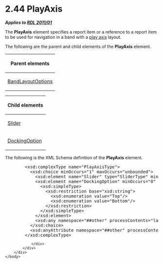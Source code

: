 <html dir="LTR" xmlns:mshelp="http://msdn.microsoft.com/mshelp" xmlns:ddue="http://ddue.schemas.microsoft.com/authoring/2003/5" xmlns:xlink="http://www.w3.org/1999/xlink" xmlns:tool="http://www.microsoft.com/tooltip">
    <head>
        <meta http-equiv="Content-Type" content="text/html; CHARSET=utf-8"></meta>
        <meta name="save" content="history"></meta>
        <title>2.44 PlayAxis</title>
        <xml>
            <mshelp:toctitle title="2.44 PlayAxis"></mshelp:toctitle>
            <mshelp:rltitle title="[MS-RDL]: PlayAxis"></mshelp:rltitle>
            <mshelp:keyword index="A" term="acda9c21-394e-4fea-91ec-24e988e9d4f7"></mshelp:keyword>
            <mshelp:attr name="DCSext.ContentType" value="open specification"></mshelp:attr>
            <mshelp:attr name="AssetID" value="acda9c21-394e-4fea-91ec-24e988e9d4f7"></mshelp:attr>
            <mshelp:attr name="TopicType" value="kbRef"></mshelp:attr>
            <mshelp:attr name="DCSext.Title" value="[MS-RDL]: PlayAxis" />
        </xml>
    </head>
    <body>
        <div id="header">
            <h1 class="heading">2.44 PlayAxis</h1>
        </div>
        <div id="mainSection">
            <div id="mainBody">
                <div id="allHistory" class="saveHistory"></div>
                <div id="sectionSection0" class="section" name="collapseableSection">
                    

<p><b><i>Applies to </i></b><a href="bf2bab1a-b608-4bcc-b718-1cc1baa9579c.md"><b><i>RDL 2011/01</i></b></a></p>

<p>The <b>PlayAxis</b> element specifies a report item or a
reference to a report item to be used for navigation in a band with a <a href="b2482b3f-74ab-4ca8-a9e5-c07955011743.md#gt_842dd55d-c911-4e31-acb2-deee862b6633">play axis</a> layout.</p>

<p>The following are the parent and child elements of the <b>PlayAxis</b>
element.</p>

<table>
 <thead>
  <tr>
   <th>
   <p>Parent elements</p>
   </th>
  </tr>
 </thead>
 <tr>
  <td>
  <p><a href="10738c86-0779-4107-997f-924a8a27c8f2.md">BandLayoutOptions</a></p>
  </td>
 </tr>
</table>

<p> </p>

<table>
 <thead>
  <tr>
   <th>
   <p>Child elements</p>
   </th>
  </tr>
 </thead>
 <tr>
  <td>
  <p><a href="7c3db99f-f7fb-4af7-b0a6-0a19fedb41cb.md">Slider</a></p>
  </td>
 </tr>
 <tr>
  <td>
  <p><a href="8890f471-5a6a-4122-bbd7-77944147bcf0.md">DockingOption</a></p>
  </td>
 </tr>
</table>

<p>The following is the XML Schema definition of the <b>PlayAxis</b>
element.</p>

<dl>
<dd>
<div><pre>   &lt;xsd:complexType name=&quot;PlayAxisType&quot;&gt;
     &lt;xsd:choice minOccurs=&quot;1&quot; maxOccurs=&quot;unbounded&quot;&gt;
       &lt;xsd:element name=&quot;Slider&quot; type=&quot;SliderType&quot; minOccurs=&quot;0&quot;  maxOccurs=&quot;1&quot;/&gt;
       &lt;xsd:element name=&quot;DockingOption&quot; minOccurs=&quot;0&quot; maxOccurs=&quot;1&quot;&gt;
         &lt;xsd:simpleType&gt;
           &lt;xsd:restriction base=&quot;xsd:string&quot;&gt;
             &lt;xsd:enumeration value=&quot;Top&quot;/&gt;
             &lt;xsd:enumeration value=&quot;Bottom&quot;/&gt;
           &lt;/xsd:restriction&gt;
         &lt;/xsd:simpleType&gt;
       &lt;/xsd:element&gt;
       &lt;xsd:any namespace=&quot;##other&quot; processContents=&quot;lax&quot; /&gt;
     &lt;/xsd:choice&gt;
     &lt;xsd:anyAttribute namespace=&quot;##other&quot; processContents=&quot;lax&quot; /&gt;
   &lt;/xsd:complexType&gt;
</pre></div>
</dd></dl>


                </div>
            </div>
        </div>
    </body>
</html>